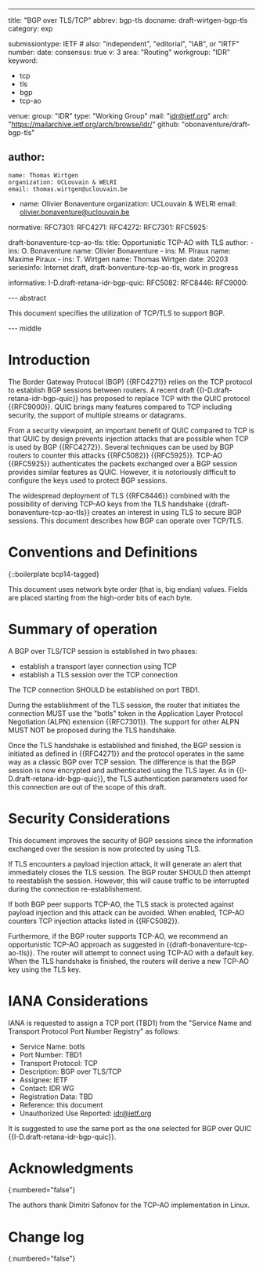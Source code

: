 ---
title: "BGP over TLS/TCP" 
abbrev: bgp-tls
docname: draft-wirtgen-bgp-tls
category: exp

submissiontype: IETF  # also: "independent", "editorial", "IAB", or "IRTF"
number:
date:
consensus: true
v: 3
area: "Routing"
workgroup: "IDR"
keyword:
 - tcp
 - tls
 - bgp
 - tcp-ao

venue:
  group: "IDR"
  type: "Working Group"
  mail: "idr@ietf.org"
  arch: "https://mailarchive.ietf.org/arch/browse/idr/"
  github: "obonaventure/draft-bgp-tls"

author:
 -
    name: Thomas Wirtgen
    organization: UCLouvain & WELRI
    email: thomas.wirtgen@uclouvain.be
 -
    name: Olivier Bonaventure 
    organization: UCLouvain & WELRI
    email: olivier.bonaventure@uclouvain.be



normative:
  RFC7301:
  RFC4271:
  RFC4272:
  RFC7301:
  RFC5925:

  draft-bonaventure-tcp-ao-tls:
    title: Opportunistic TCP-AO with TLS
    author:
      -
        ins: O. Bonaventure
        name: Olivier Bonaventure
      -
        ins: M. Piraux
        name: Maxime Piraux
      -
        ins: T. Wirtgen
        name: Thomas Wirtgen
    date: 20203
    seriesinfo: Internet draft, draft-bonventure-tcp-ao-tls, work in progress

informative:
  I-D.draft-retana-idr-bgp-quic:
  RFC5082:
  RFC8446:
  RFC9000:

  

--- abstract

This document specifies the utilization of TCP/TLS to support BGP. 

--- middle

# Introduction


The Border Gateway Protocol (BGP) {{RFC4271}} relies on the TCP protocol
to establish BGP sessions between routers. A recent draft
{{I-D.draft-retana-idr-bgp-quic}} has proposed to replace TCP with
the QUIC protocol {{RFC9000}}. QUIC brings many features compared to
TCP including security, the support of multiple streams or datagrams.

From a security viewpoint, an important benefit of QUIC compared to TCP is
that QUIC by design prevents injection attacks that are possible when
TCP is used by BGP {{RFC4272}}. Several techniques can be used by BGP routers
to counter this attacks {{RFC5082}} {{RFC5925}}. TCP-AO {{RFC5925}}
authenticates the packets exchanged over a BGP session provides similar
features as QUIC. However, it is notoriously difficult to configure the
keys used to protect BGP sessions.

The widespread deployment of TLS {{RFC8446}} combined with the possibility of
deriving TCP-AO keys from the TLS handshake {{draft-bonaventure-tcp-ao-tls}}
creates an interest in using TLS to secure BGP sessions. This document
describes how BGP can operate over TCP/TLS.


# Conventions and Definitions

{::boilerplate bcp14-tagged}



This document uses network byte order (that is, big endian) values.
Fields are placed starting from the high-order bits of each byte.

# Summary of operation

A BGP over TLS/TCP session is established in two phases:

 - establish a transport layer connection using TCP 
 - establish a TLS session over the TCP connection

The TCP connection SHOULD be established on port TBD1.

During the establishment of the TLS session, the router that initiates the
connection MUST use the "botls" token in the Application Layer Protocol
Negotiation (ALPN) extension {{RFC7301}}. The support for other ALPN MUST
NOT be proposed during the TLS handshake. 

Once the TLS handshake is established and finished, the BGP session is
initiated as defined in {{RFC4271}} and the protocol operates in the
same way as a classic BGP over TCP session. The difference is that the
BGP session is now encrypted and authenticated using the TLS layer.
As in {{I-D.draft-retana-idr-bgp-quic}}, the TLS authentication parameters used for this connection
are out of the scope of this draft.


# Security Considerations

This document improves the security of BGP sessions since the information exchanged over the
session is now protected by using TLS.

If TLS encounters a payload injection attack, it will generate an alert that immediately
closes the TLS session. The BGP router SHOULD then attempt to reestablish the session.
However, this will cause traffic to be interrupted during the connection re-establishement.


If both BGP peer supports TCP-AO, the TLS stack is protected against payload injection and
this attack can be avoided. When enabled, TCP-AO counters TCP injection
attacks listed in {{RFC5082}}. 

Furthermore, if the BGP router supports TCP-AO, we recommend an opportunistic
TCP-AO approach as suggested in {{draft-bonaventure-tcp-ao-tls}}. The
router will attempt to connect using TCP-AO with a default key. When the TLS
handshake is finished, the routers will derive a new TCP-AO key using the TLS key.


# IANA Considerations

IANA is requested to assign a TCP port (TBD1) from the "Service Name and Transport
Protocol Port Number Registry" as follows:

- Service Name: botls
- Port Number: TBD1
- Transport Protocol: TCP
- Description: BGP over TLS/TCP
- Assignee: IETF
- Contact: IDR WG
- Registration Data: TBD
- Reference: this document
- Unauthorized Use Reported: idr@ietf.org


It is suggested to use the same port as the one selected for BGP over QUIC
{{I-D.draft-retana-idr-bgp-quic}}.

# Acknowledgments
{:numbered="false"}

The authors thank 
Dimitri Safonov for the TCP-AO implementation in Linux. 

# Change log
{:numbered="false"}



